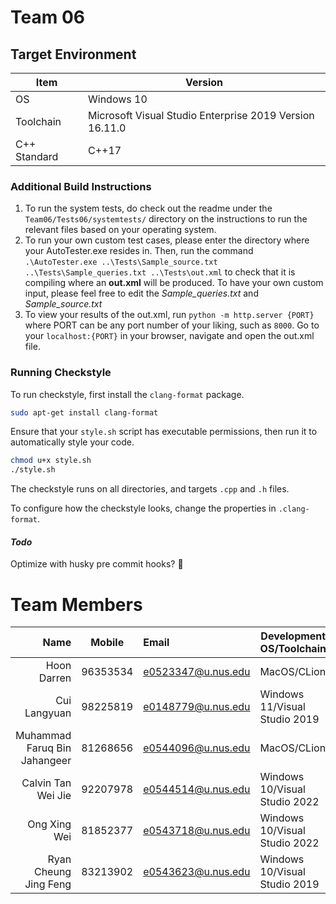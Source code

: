 # Team 06

## Target Environment

| Item         | Version                                                 |
| ------------ | ------------------------------------------------------- |
| OS           | Windows 10                                              |
| Toolchain    | Microsoft Visual Studio Enterprise 2019 Version 16.11.0 |
| C++ Standard | C++17                                                   |

### Additional Build Instructions

1. To run the system tests, do check out the readme under the `Team06/Tests06/systemtests/` directory on the instructions to run the relevant files based on your operating system.
2. To run your own custom test cases, please enter the directory where your AutoTester.exe resides in. Then, run the command `.\AutoTester.exe ..\Tests\Sample_source.txt ..\Tests\Sample_queries.txt ..\Tests\out.xml` to check that it is compiling where an <b>out.xml</b> will be produced. To have your own custom input, please feel free to edit the <i>Sample_queries.txt</i> and <i>Sample_source.txt</i>
3. To view your results of the out.xml, run `python -m http.server {PORT}` where PORT can be any port number of your liking, such as `8000`. Go to your `localhost:{PORT}` in your browser, navigate and open the out.xml file.

### Running Checkstyle

To run checkstyle, first install the `clang-format` package.

```bash
sudo apt-get install clang-format
```

Ensure that your `style.sh` script has executable permissions,
then run it to automatically style your code.

```bash
chmod u+x style.sh
./style.sh
```

The checkstyle runs on all directories, and targets `.cpp` and `.h` files.

To configure how the checkstyle looks, change the properties in `.clang-format`.

#### _Todo_

Optimize with husky pre commit hooks? 🥴

# Team Members

|                         Name |  Mobile  | Email              | Development OS/Toolchain      |
| ---------------------------: | :------: | :----------------- | ----------------------------- |
|                  Hoon Darren | 96353534 | e0523347@u.nus.edu | MacOS/CLion                   |
|                 Cui Langyuan | 98225819 | e0148779@u.nus.edu | Windows 11/Visual Studio 2019 |
| Muhammad Faruq Bin Jahangeer | 81268656 | e0544096@u.nus.edu | MacOS/CLion                   |
|           Calvin Tan Wei Jie | 92207978 | e0544514@u.nus.edu | Windows 10/Visual Studio 2022 |
|                 Ong Xing Wei | 81852377 | e0543718@u.nus.edu | Windows 10/Visual Studio 2022 |
|        Ryan Cheung Jing Feng | 83213902 | e0543623@u.nus.edu | Windows 10/Visual Studio 2019 |
